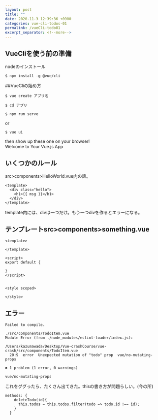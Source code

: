 ```yaml
---
layout: post
title: ""
date: 2020-11-3 12:39:36 +0900
categories: vue-cli-todos-01
permalink: /vueCli-todo01
excerpt_separator: <!--more-->
---
```


## VueCliを使う前の準備
nodeのインストール
```
$ npm install -g @vue/cli
```

##VueCliの始め方
```
$ vue create アプリ名
```
```
$ cd アプリ
```
```
$ npm run serve 
```
or 
```
$ vue ui
```
then show up these one on your browser!<br> 
Welcome to Your Vue.js App

## いくつかのルール
src>components>HelloWorld.vue内の話。
```vue
<template>
  <div class="hello">
    <h1>{{ msg }}</h1>
  </div>
</template>
```
template内には、divは一つだけ。もう一つdivを作るとエラーになる。

## テンプレートsrc>components>something.vue

```vue
<template>
    
</template>

<script>
export default {
    
}
</script>


<style scoped>

</style>
```

## エラー
```
Failed to compile.

./src/components/TodoItem.vue
Module Error (from ./node_modules/eslint-loader/index.js):

/Users/kazumawada/Desktop/Vue-crashCourse/vue-crash/src/components/TodoItem.vue
  20:9  error  Unexpected mutation of "todo" prop  vue/no-mutating-props

✖ 1 problem (1 error, 0 warnings)
```

```
vue/no-mutating-props
```
これをググったら、たくさん出てきた。thisの書き方が問題らしい。(今の所)

```
methods: {
    deleteTodo(id){
      this.todos = this.todos.filter(todo => todo.id !== id);
    }
  }
```